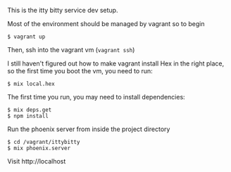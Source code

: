 This is the itty bitty service dev setup.

Most of the environment should be managed by vagrant so to begin

    $ vagrant up

Then, ssh into the vagrant vm (`vagrant ssh`)

I still haven't figured out how to make vagrant install Hex in the right place, so the first time you boot the vm, you need to run:

    $ mix local.hex

The first time you run, you may need to install dependencies:

    $ mix deps.get
	$ npm install

Run the phoenix server from inside the project directory

	$ cd /vagrant/ittybitty
    $ mix phoenix.server

Visit http://localhost
